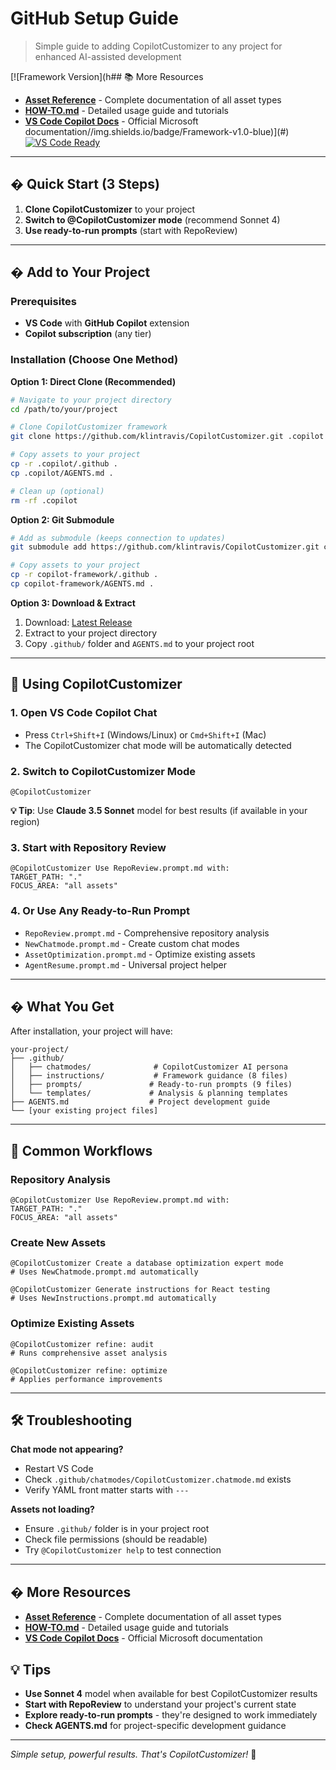 # GitHub Setup Guide

> Simple guide to adding CopilotCustomizer to any project for enhanced AI-assisted development

[![Framework Version](h## 📚 More Resources

- **[Asset Reference](/.github/ASSETS.md)** - Complete documentation of all asset types
- **[HOW-TO.md](/HOW-TO.md)** - Detailed usage guide and tutorials  
- **[VS Code Copilot Docs](https://code.visualstudio.com/docs/copilot/customization/)** - Official Microsoft documentation//img.shields.io/badge/Framework-v1.0-blue)](#)
[![VS Code Ready](https://img.shields.io/badge/VS%20Code-Ready-orange)](#)

---

## � Quick Start (3 Steps)

1. **Clone CopilotCustomizer** to your project
2. **Switch to @CopilotCustomizer mode** (recommend Sonnet 4)
3. **Use ready-to-run prompts** (start with RepoReview)

---

## � Add to Your Project

### Prerequisites
- **VS Code** with **GitHub Copilot** extension
- **Copilot subscription** (any tier)

### Installation (Choose One Method)

**Option 1: Direct Clone (Recommended)**
```bash
# Navigate to your project directory
cd /path/to/your/project

# Clone CopilotCustomizer framework
git clone https://github.com/klintravis/CopilotCustomizer.git .copilot

# Copy assets to your project
cp -r .copilot/.github .
cp .copilot/AGENTS.md .

# Clean up (optional)
rm -rf .copilot
```

**Option 2: Git Submodule**
```bash
# Add as submodule (keeps connection to updates)
git submodule add https://github.com/klintravis/CopilotCustomizer.git copilot-framework

# Copy assets to your project
cp -r copilot-framework/.github .
cp copilot-framework/AGENTS.md .
```

**Option 3: Download & Extract**
1. Download: [Latest Release](https://github.com/klintravis/CopilotCustomizer/releases)
2. Extract to your project directory
3. Copy `.github/` folder and `AGENTS.md` to your project root

---

## 🎯 Using CopilotCustomizer

### 1. Open VS Code Copilot Chat
- Press `Ctrl+Shift+I` (Windows/Linux) or `Cmd+Shift+I` (Mac)
- The CopilotCustomizer chat mode will be automatically detected

### 2. Switch to CopilotCustomizer Mode
```
@CopilotCustomizer
```
**💡 Tip**: Use **Claude 3.5 Sonnet** model for best results (if available in your region)

### 3. Start with Repository Review
```
@CopilotCustomizer Use RepoReview.prompt.md with:
TARGET_PATH: "."
FOCUS_AREA: "all assets"
```

### 4. Or Use Any Ready-to-Run Prompt
- `RepoReview.prompt.md` - Comprehensive repository analysis
- `NewChatmode.prompt.md` - Create custom chat modes
- `AssetOptimization.prompt.md` - Optimize existing assets  
- `AgentResume.prompt.md` - Universal project helper

---

## � What You Get

After installation, your project will have:

```
your-project/
├── .github/
│   ├── chatmodes/              # CopilotCustomizer AI persona  
│   ├── instructions/           # Framework guidance (8 files)
│   ├── prompts/               # Ready-to-run prompts (9 files)
│   └── templates/             # Analysis & planning templates
├── AGENTS.md                  # Project development guide
└── [your existing project files]
```

---

## 🚀 Common Workflows

### Repository Analysis
```
@CopilotCustomizer Use RepoReview.prompt.md with:
TARGET_PATH: "."
FOCUS_AREA: "all assets"
```

### Create New Assets
```
@CopilotCustomizer Create a database optimization expert mode
# Uses NewChatmode.prompt.md automatically

@CopilotCustomizer Generate instructions for React testing
# Uses NewInstructions.prompt.md automatically
```

### Optimize Existing Assets
```
@CopilotCustomizer refine: audit
# Runs comprehensive asset analysis

@CopilotCustomizer refine: optimize
# Applies performance improvements
```

---

## 🛠️ Troubleshooting

**Chat mode not appearing?**
- Restart VS Code
- Check `.github/chatmodes/CopilotCustomizer.chatmode.md` exists
- Verify YAML front matter starts with `---`

**Assets not loading?**
- Ensure `.github/` folder is in your project root
- Check file permissions (should be readable)
- Try `@CopilotCustomizer help` to test connection

---

## � More Resources

- **[Asset Reference](/.github/README.md)** - Complete documentation of all asset types
- **[HOW-TO.md](/HOW-TO.md)** - Detailed usage guide and tutorials  
- **[VS Code Copilot Docs](https://code.visualstudio.com/docs/copilot/customization/)** - Official Microsoft documentation

## 💡 Tips

- **Use Sonnet 4** model when available for best CopilotCustomizer results
- **Start with RepoReview** to understand your project's current state
- **Explore ready-to-run prompts** - they're designed to work immediately
- **Check AGENTS.md** for project-specific development guidance

---

*Simple setup, powerful results. That's CopilotCustomizer!* 🚀